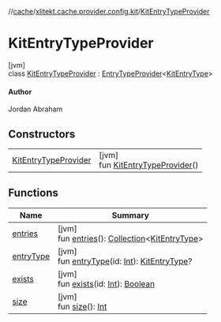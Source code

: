 //[cache](../../../index.md)/[xlitekt.cache.provider.config.kit](../index.md)/[KitEntryTypeProvider](index.md)

# KitEntryTypeProvider

[jvm]\
class [KitEntryTypeProvider](index.md) : [EntryTypeProvider](../../xlitekt.cache.provider/-entry-type-provider/index.md)&lt;[KitEntryType](../-kit-entry-type/index.md)&gt; 

#### Author

Jordan Abraham

## Constructors

| | |
|---|---|
| [KitEntryTypeProvider](-kit-entry-type-provider.md) | [jvm]<br>fun [KitEntryTypeProvider](-kit-entry-type-provider.md)() |

## Functions

| Name | Summary |
|---|---|
| [entries](../../xlitekt.cache.provider/-entry-type-provider/entries.md) | [jvm]<br>fun [entries](../../xlitekt.cache.provider/-entry-type-provider/entries.md)(): [Collection](https://kotlinlang.org/api/latest/jvm/stdlib/kotlin.collections/-collection/index.html)&lt;[KitEntryType](../-kit-entry-type/index.md)&gt; |
| [entryType](../../xlitekt.cache.provider/-entry-type-provider/entry-type.md) | [jvm]<br>fun [entryType](../../xlitekt.cache.provider/-entry-type-provider/entry-type.md)(id: [Int](https://kotlinlang.org/api/latest/jvm/stdlib/kotlin/-int/index.html)): [KitEntryType](../-kit-entry-type/index.md)? |
| [exists](../../xlitekt.cache.provider/-entry-type-provider/exists.md) | [jvm]<br>fun [exists](../../xlitekt.cache.provider/-entry-type-provider/exists.md)(id: [Int](https://kotlinlang.org/api/latest/jvm/stdlib/kotlin/-int/index.html)): [Boolean](https://kotlinlang.org/api/latest/jvm/stdlib/kotlin/-boolean/index.html) |
| [size](../../xlitekt.cache.provider/-entry-type-provider/size.md) | [jvm]<br>fun [size](../../xlitekt.cache.provider/-entry-type-provider/size.md)(): [Int](https://kotlinlang.org/api/latest/jvm/stdlib/kotlin/-int/index.html) |
